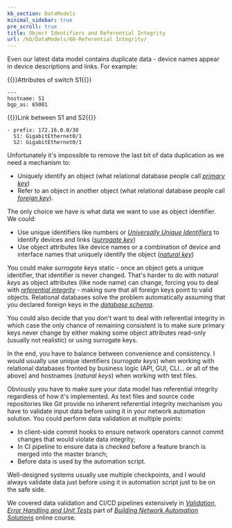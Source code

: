 ```yaml
---
kb_section: DataModels
minimal_sidebar: true
pre_scroll: true
title: Object Identifiers and Referential Integrity
url: /kb/DataModels/60-Referential Integrity/
---
```

Even our latest data model contains duplicate data - device names appear in device descriptions and links. For example:

{{<cc>}}Attributes of switch S1{{</cc>}}

    ---
    hostname: S1
    bgp_as: 65001

{{<cc>}}Link between S1 and S2{{</cc>}}

    - prefix: 172.16.0.0/30
      S1: GigabitEthernet0/1
      S2: GigabitEthernet0/1

Unfortunately it's impossible to remove the last bit of data duplication as we need a mechanism to:

* Uniquely identify an object (what relational database people call *[primary key](https://en.wikipedia.org/wiki/Primary_key)*)
* Refer to an object in another object (what relational database people call *[foreign key](https://en.wikipedia.org/wiki/Foreign_key)*).

The only choice we have is what data we want to use as object identifier. We could:

* Use unique identifiers like numbers or *[Universally Unique Identifiers](https://en.wikipedia.org/wiki/Universally_unique_identifier)* to identify devices and links (*[surrogate key](https://en.wikipedia.org/wiki/Surrogate_key)*)
* Use object attributes like device names or a combination of device and interface names that uniquely identify the object (*[natural key](https://en.wikipedia.org/wiki/Natural_key)*)

You could make *surrogate keys* static - once an object gets a unique identifier, that identifier is never changed. That's harder to do with *natural keys* as object attributes (like node name) can change, forcing you to deal with *[referential integrity](https://en.wikipedia.org/wiki/Referential_integrity)* - making sure that all foreign keys point to valid objects. Relational databases solve the problem automatically assuming that you declared foreign keys in the *[database schema](https://en.wikipedia.org/wiki/Database_schema)*.

You could also decide that you don't want to deal with referential integrity in which case the only chance of remaining consistent is to make sure primary keys never change by either making some object attributes read-only (usually not realistic) or using surrogate keys.

In the end, you have to balance between convenience and consistency. I would usually use unique identifiers (*surrogate keys*) when working with relational databases fronted by business logic (API, GUI, CLI... or all of the above) and hostnames (*natural keys*) when working with text files.

Obviously you have to make sure your data model has referential integrity regardless of how it's implemented. As text files and source code repositories like Git provide no inherent referential integrity mechanism you have to validate input data before using it in your network automation solution. You could perform data validation at multiple points:

* In client-side commit hooks to ensure network operators cannot commit changes that would violate data integrity;
* In CI pipeline to ensure data is checked before a feature branch is merged into the master branch;
* Before data is used by the automation script.

Well-designed systems usually use multiple checkpoints, and I would always validate data just before using it in automation script just to be on the safe side.

We covered data validation and CI/CD pipelines extensively in *[Validation, Error Handling and Unit Tests](https://my.ipspace.net/bin/list?id=NetAutSol&module=5)* part of *[Building Network Automation Solutions](https://www.ipspace.net/Building_Network_Automation_Solutions)* online course.